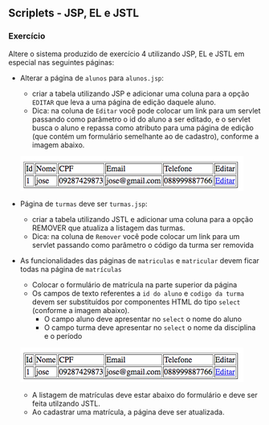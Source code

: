 ## Scriplets - JSP, EL e JSTL
### Exercício

Altere o sistema produzido de exercício 4 utilizando JSP, EL e JSTL em especial nas seguintes páginas:

* Alterar a página de `alunos` para `alunos.jsp`: 
	* criar a tabela utilizando JSP e adicionar uma coluna para a opção `EDITAR` que leva a uma página de edição daquele aluno.
	* Dica: na coluna de `Editar` você pode colocar um link para um servlet passando como parâmetro o id do aluno a ser editado, e o servlet busca o aluno e repassa como atributo para uma página de edição (que contém um formulário semelhante ao de cadastro), conforme a imagem abaixo.

	![editar](images/exercicio5-01.png)

* Página de `turmas` deve ser `turmas.jsp`: 
	* criar a tabela utilizando JSTL e adicionar uma coluna para a opção REMOVER que atualiza a listagem das turmas.
	* Dica: na coluna de `Remover` você pode colocar um link para um servlet passando como parâmetro o código da turma ser removida

* As funcionalidades das páginas de `matriculas` e `matricular` devem ficar todas na página de `matrículas`
	* Colocar o formulário de matrícula na parte superior da página
	* Os campos de texto referentes a `id do aluno` e `codigo da turma` devem ser substituídos por componentes HTML do tipo `select` (conforme a imagem abaixo). 
		* O campo aluno deve apresentar no `select` o nome do aluno
		* O campo turma deve apresentar no `select` o nome da disciplina e o período 
	
	![matricula](images/exercicio5-01.png)

	* A listagem de matrículas deve estar abaixo do formulário e deve ser feita utilzando JSTL.
	* Ao cadastrar uma matrícula, a página deve ser atualizada.